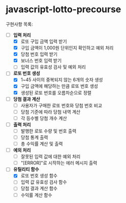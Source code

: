 # javascript-lotto-precourse

구현사항 목록:

- [ ] **입력 처리**
    - [x] 로또 구입 금액 입력 받기
    - [x] 구입 금액이 1,000원 단위인지 확인하고 예외 처리
    - [x] 당첨 번호 입력 받기
    - [x] 보너스 번호 입력 받기
    - [ ] 입력 값의 유효성 검사 및 예외 처리

- [ ] **로또 번호 생성**
    - [x] 1~45 사이의 중복되지 않는 6개의 숫자 생성
    - [x] 구입 금액에 해당하는 만큼 로또 번호 생성
    - [x] 생성된 로또 번호를 오름차순으로 정렬

- [ ] **당첨 결과 계산**
    - [ ] 사용자가 구매한 로또 번호와 당첨 번호 비교
    - [ ] 당첨 기준에 따라 당첨 내역 계산
    - [ ] 각 등수별 당첨 개수 계산

- [ ] **출력 처리**
    - [ ] 발행한 로또 수량 및 번호 출력
    - [ ] 당첨 통계 출력
    - [ ] 총 수익률 계산 및 출력

- [ ] **예외 처리**
    - [ ] 잘못된 입력 값에 대한 예외 처리
    - [ ] "[ERROR]"로 시작하는 에러 메시지 출력

- [ ] **유틸리티 함수**
    - [x] 로또 번호 생성 함수
    - [ ] 입력 값 유효성 검사 함수
    - [ ] 당첨 결과 계산 함수
    - [ ] 수익률 계산 함수